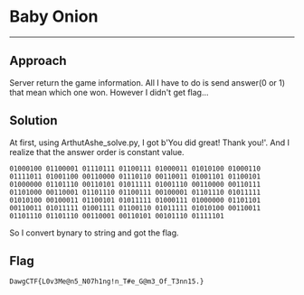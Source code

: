 # Baby Onion
---
## Approach
Server return the game information. All I have to do is send answer(0 or 1) that mean which one won. However I didn't get flag...


## Solution
At first, using ArthutAshe_solve.py, I got b'You did great! Thank you!'.
And I realize that the answer order is constant value.
```
01000100 01100001 01110111 01100111 01000011 01010100 01000110 01111011 01001100 00110000 01110110 00110011 01001101 01100101 01000000 01101110 00110101 01011111 01001110 00110000 00110111 01101000 00110001 01101110 01100111 00100001 01101110 01011111 01010100 00100011 01100101 01011111 01000111 01000000 01101101 00110011 01011111 01001111 01100110 01011111 01010100 00110011 01101110 01101110 00110001 00110101 00101110 01111101
```
So I convert bynary to string and got the flag.

## Flag
```
DawgCTF{L0v3Me@n5_N07h1ng!n_T#e_G@m3_Of_T3nn15.}
```
